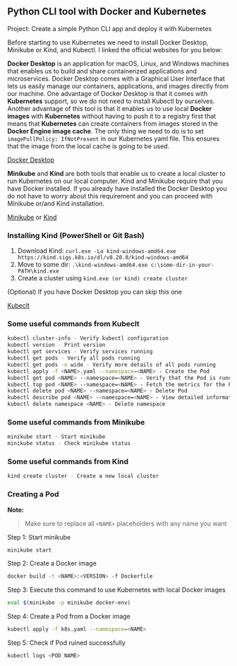 ## Python CLI tool with Docker and Kubernetes

Project: Create a simple Python CLI app and deploy it with Kubernetes

Before starting to use Kubernetes we need to install Docker Desktop, Minikube or Kind, and Kubectl. I linked the official websites for you below:


**Docker Desktop** is an application for macOS, Linux, and Windows machines that enables us to build and share containerized applications and microservices.
Docker Desktop comes with a Graphical User Interface that lets us easily manage our containers, applications, and images directly from our machine. One advantage of Docker Desktop is that it comes with **Kubernetes** support, so we do not need to install Kubectl by ourselves. Another advantage of this tool is that it enables us to use local **Docker images** with **Kubernetes** without having to push it to a registry first that means that **Kubernetes** can create containers from images stored in the **Docker Engine image cache**. The only thing we need to do is to set `imagePullPolicy: IfNotPresent` in our Kubernetes yaml file. This ensures that the image from the local cache is going to be used.

[Docker Desktop](https://www.docker.com/products/docker-desktop/) <br/>

**Minikube** and **Kind** are both tools that enable us to create a local cluster to run Kubernetes on our local computer. Kind and Minikube require that you have  Docker installed. If you already have installed the Docker Desktop you do not have to worry about this requirement and you can proceed with Minikube or/and Kind installation.

[Minikube](https://minikube.sigs.k8s.io/docs/start/) or [Kind](https://kind.sigs.k8s.io/docs/user/quick-start/#installing-from-release-binaries)<br/>

### Installing Kind (PowerShell or Git Bash)
1. Download Kind: ```curl.exe -Lo kind-windows-amd64.exe https://kind.sigs.k8s.io/dl/v0.20.0/kind-windows-amd64```
2. Move to some dir: ```.\kind-windows-amd64.exe c:\some-dir-in-your-PATH\kind.exe```
3. Create a cluster using ```kind.exe (or kind) create cluster```

(Optional) If you have Docker Desktop you can skip this one 

[Kubeclt](https://kubernetes.io/docs/tasks/tools/)
   
### Some useful commands from Kubeclt

```bash
kubectl cluster-info - Verify kubectl configuration
kubectl version - Print version
kubectl get services - Verify services running
kubectl get pods - Verify all pods running
kubectl get pods -o wide - Verify more details of all pods running
kubectl apply -f <NAME>.yaml --namespace=<NAME> - Create the Pod
kubectl get pod <NAME> --namespace=<NAME> - Verify that the Pod is running
kubectl top pod <NAME> --namespace=<NAME> - Fetch the metrics for the Pod
kubectl delete pod <NAME> --namespace=<NAME> - Delete Pod
kubectl describe pod <NAME> --namespace=<NAME> - View detailed information about the Pod
kubectl delete namespace <NAME> - Delete namespace
```

### Some useful commands from Minikube

```bash
minikube start - Start minikube
minikube status - Check minikube status
```

### Some useful commands from Kind

```bash
kind create cluster - Create a new local cluster
```

### Creating a Pod

**Note:**
> Make sure to replace all `<NAME>` placeholders with any name you want


Step 1: Start minikube

```bash
minikube start
```

Step 2: Create a Docker image

```bash
docker build -t <NAME>:<VERSION> -f Dockerfile
```

Step 3: Execute this command to use Kubernetes with local Docker images

```bash
eval $(minikube -p minikube docker-env)
```

Step 4: Create a Pod from a Docker image

```bash
kubectl apply -f k8s.yaml --namespace=<NAME>
```
Step 5: Check if Pod ruined successfully

```bash
kubectl logs <POD NAME>
```

